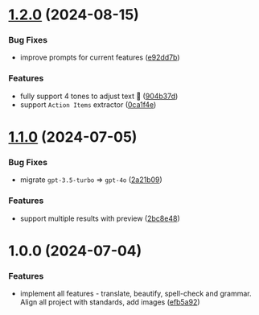 # [1.2.0](https://github.com/Avivbens/alfred-text-transformer/compare/v1.1.0...v1.2.0) (2024-08-15)


### Bug Fixes

* improve prompts for current features ([e92dd7b](https://github.com/Avivbens/alfred-text-transformer/commit/e92dd7bf89a84c52f8de7a00d71b9b99266d6ea9))


### Features

* fully support 4 tones to adjust text 🥷 ([904b37d](https://github.com/Avivbens/alfred-text-transformer/commit/904b37df0c33ac10bb89a610dfd37a599cb4c1a1))
* support `Action Items` extractor ([0ca1f4e](https://github.com/Avivbens/alfred-text-transformer/commit/0ca1f4ea7e095de17c5f3ee7422852dd495b549d))

# [1.1.0](https://github.com/Avivbens/alfred-text-transformer/compare/v1.0.0...v1.1.0) (2024-07-05)


### Bug Fixes

* migrate `gpt-3.5-turbo` => `gpt-4o` ([2a21b09](https://github.com/Avivbens/alfred-text-transformer/commit/2a21b09359fd1a9555dcb3b69da7748c2249b4f7))


### Features

* support multiple results with preview ([2bc8e48](https://github.com/Avivbens/alfred-text-transformer/commit/2bc8e48495be176e126701e8406460849dd6e9c9))

# 1.0.0 (2024-07-04)


### Features

* implement all features - translate, beautify, spell-check and grammar. Align all project with standards, add images ([efb5a92](https://github.com/Avivbens/alfred-text-transformer/commit/efb5a929dd9b5665fb496f5af2461af7ff45857c))

